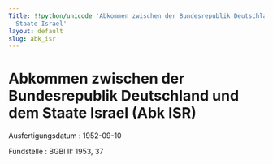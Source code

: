 ```yaml
---
Title: !!python/unicode 'Abkommen zwischen der Bundesrepublik Deutschland und dem
  Staate Israel'
layout: default
slug: abk_isr
---
```


# Abkommen zwischen der Bundesrepublik Deutschland und dem Staate Israel (Abk ISR)

Ausfertigungsdatum
:   1952-09-10

Fundstelle
:   BGBl II: 1953, 37

